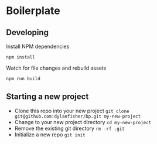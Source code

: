 # Boilerplate

## Developing

Install NPM dependencies

`npm install`

Watch for file changes and rebuild assets

`npm run build`

## Starting a new project

- Clone this repo into your new project `git clone git@github.com:dylanfisher/bp.git my-new-project`
- Change to your new project directory `cd my-new-project`
- Remove the existing git directory `rm -rf .git`
- Initialize a new repo `git init`
